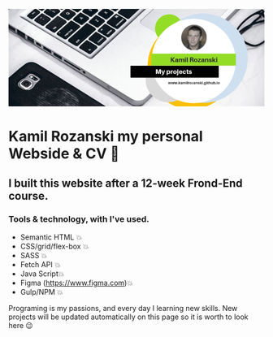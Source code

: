 ![Kamil Rozanski my projects, CV website 🥳](src/assets/img/cover.png)

# Kamil Rozanski my personal Webside & CV 🤩

## I built this website after a 12-week Frond-End course.

### Tools & technology, with I've used.

- Semantic HTML 💥
- CSS/grid/flex-box 💥
- SASS 💥
- Fetch API 💥
- Java Script💥
- Figma (https://www.figma.com)💥 
- Gulp/NPM 💥

Programing is my passions, and every day I learning new skills.
New projects will be updated automatically on this page so it is worth to look here 😉
